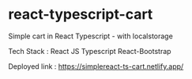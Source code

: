 # react-typescript-cart
Simple cart in React Typescript - with localstorage

Tech Stack : 
React JS
Typescript
React-Bootstrap 


Deployed link :
https://simplereact-ts-cart.netlify.app/ 
